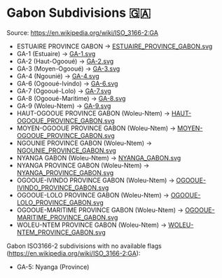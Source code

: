 # Gabon Subdivisions 🇬🇦

Source: https://en.wikipedia.org/wiki/ISO_3166-2:GA

* ESTUAIRE PROVINCE GABON -> [ESTUAIRE_PROVINCE_GABON.svg](https://github.com/amckenna41/iso3166-flag-icons/blob/main/iso3166-2-icons/GA/ESTUAIRE_PROVINCE_GABON.svg)
* GA-1 (Estuaire) -> [GA-1.svg](https://github.com/amckenna41/iso3166-flag-icons/blob/main/iso3166-2-icons/GA/GA-1.svg)
* GA-2 (Haut-Ogooué) -> [GA-2.svg](https://github.com/amckenna41/iso3166-flag-icons/blob/main/iso3166-2-icons/GA/GA-2.svg)
* GA-3 (Moyen-Ogooué) -> [GA-3.svg](https://github.com/amckenna41/iso3166-flag-icons/blob/main/iso3166-2-icons/GA/GA-3.svg)
* GA-4 (Ngounié) -> [GA-4.svg](https://github.com/amckenna41/iso3166-flag-icons/blob/main/iso3166-2-icons/GA/GA-4.svg)
* GA-6 (Ogooué-Ivindo) -> [GA-6.svg](https://github.com/amckenna41/iso3166-flag-icons/blob/main/iso3166-2-icons/GA/GA-6.svg)
* GA-7 (Ogooué-Lolo) -> [GA-7.svg](https://github.com/amckenna41/iso3166-flag-icons/blob/main/iso3166-2-icons/GA/GA-7.svg)
* GA-8 (Ogooué-Maritime) -> [GA-8.svg](https://github.com/amckenna41/iso3166-flag-icons/blob/main/iso3166-2-icons/GA/GA-8.svg)
* GA-9 (Woleu-Ntem) -> [GA-9.svg](https://github.com/amckenna41/iso3166-flag-icons/blob/main/iso3166-2-icons/GA/GA-9.svg)
* HAUT-OGOOUE PROVINCE GABON (Woleu-Ntem) -> [HAUT-OGOOUE_PROVINCE_GABON.svg](https://github.com/amckenna41/iso3166-flag-icons/blob/main/iso3166-2-icons/GA/HAUT-OGOOUE_PROVINCE_GABON.svg)
* MOYEN-OGOOUE PROVINCE GABON (Woleu-Ntem) -> [MOYEN-OGOOUE_PROVINCE_GABON.svg](https://github.com/amckenna41/iso3166-flag-icons/blob/main/iso3166-2-icons/GA/MOYEN-OGOOUE_PROVINCE_GABON.svg)
* NGOUNIE PROVINCE GABON (Woleu-Ntem) -> [NGOUNIE_PROVINCE_GABON.svg](https://github.com/amckenna41/iso3166-flag-icons/blob/main/iso3166-2-icons/GA/NGOUNIE_PROVINCE_GABON.svg)
* NYANGA GABON (Woleu-Ntem) -> [NYANGA_GABON.svg](https://github.com/amckenna41/iso3166-flag-icons/blob/main/iso3166-2-icons/GA/NYANGA_GABON.svg)
* NYANGA PROVINCE GABON (Woleu-Ntem) -> [NYANGA_PROVINCE_GABON.svg](https://github.com/amckenna41/iso3166-flag-icons/blob/main/iso3166-2-icons/GA/NYANGA_PROVINCE_GABON.svg)
* OGOOUE-IVINDO PROVINCE GABON (Woleu-Ntem) -> [OGOOUE-IVINDO_PROVINCE_GABON.svg](https://github.com/amckenna41/iso3166-flag-icons/blob/main/iso3166-2-icons/GA/OGOOUE-IVINDO_PROVINCE_GABON.svg)
* OGOOUE-LOLO PROVINCE GABON (Woleu-Ntem) -> [OGOOUE-LOLO_PROVINCE_GABON.svg](https://github.com/amckenna41/iso3166-flag-icons/blob/main/iso3166-2-icons/GA/OGOOUE-LOLO_PROVINCE_GABON.svg)
* OGOOUE-MARITIME PROVINCE GABON (Woleu-Ntem) -> [OGOOUE-MARITIME_PROVINCE_GABON.svg](https://github.com/amckenna41/iso3166-flag-icons/blob/main/iso3166-2-icons/GA/OGOOUE-MARITIME_PROVINCE_GABON.svg)
* WOLEU-NTEM PROVINCE GABON (Woleu-Ntem) -> [WOLEU-NTEM_PROVINCE_GABON.svg](https://github.com/amckenna41/iso3166-flag-icons/blob/main/iso3166-2-icons/GA/WOLEU-NTEM_PROVINCE_GABON.svg)

Gabon ISO3166-2 subdivisions with no available flags (https://en.wikipedia.org/wiki/ISO_3166-2:GA):

* GA-5: Nyanga (Province)